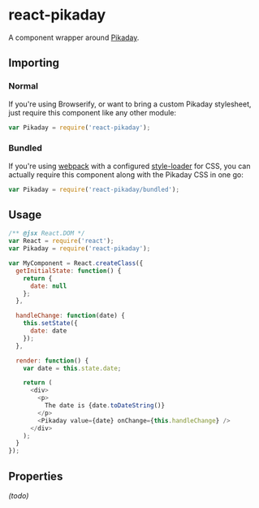 # react-pikaday

A component wrapper around [Pikaday](https://github.com/dbushell/Pikaday).

## Importing

### Normal

If you're using Browserify, or want to bring a custom Pikaday stylesheet, just require this
component like any other module:

```javascript
var Pikaday = require('react-pikaday');
```

### Bundled

If you're using [webpack](http://webpack.github.io/) with a configured
[style-loader](https://github.com/webpack/style-loader) for CSS, you can actually require this
component along with the Pikaday CSS in one go:

```javascript
var Pikaday = require('react-pikaday/bundled');
```

## Usage

```javascript
/** @jsx React.DOM */
var React = require('react');
var Pikaday = require('react-pikaday');

var MyComponent = React.createClass({
  getInitialState: function() {
    return {
      date: null
    };
  },

  handleChange: function(date) {
    this.setState({
      date: date
    });
  },

  render: function() {
    var date = this.state.date;

    return (
      <div>
        <p>
          The date is {date.toDateString()}
        </p>
        <Pikaday value={date} onChange={this.handleChange} />
      </div>
    );
  }
});
```

## Properties

*(todo)*
